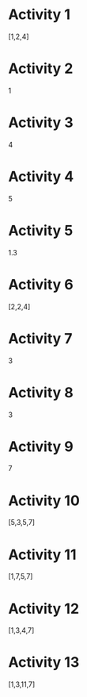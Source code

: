 # Activity 1
[1,2,4]

# Activity 2
1

# Activity 3
4

# Activity 4
5

# Activity 5
1.3

# Activity 6
[2,2,4]

# Activity 7
3

# Activity 8
3

# Activity 9
7

# Activity 10
[5,3,5,7]

# Activity 11
[1,7,5,7]

# Activity 12
[1,3,4,7]

# Activity 13
[1,3,11,7]
